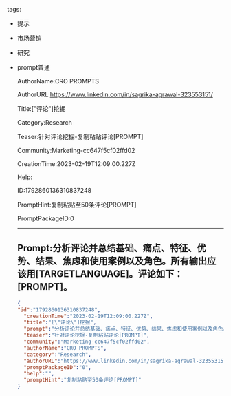   tags: 
- 提示
- 市场营销
- 研究
- prompt普通

  AuthorName:CRO PROMPTS

  AuthorURL:https://www.linkedin.com/in/sagrika-agrawal-323553151/

  Title:["评论"]挖掘

  Category:Research

  Teaser:针对评论挖掘-复制粘贴评论[PROMPT]

  Community:Marketing-cc647f5cf02ffd02

  CreationTime:2023-02-19T12:09:00.227Z

  Help:

  ID:1792860136310837248

  PromptHint:复制粘贴至50条评论[PROMPT]

  PromptPackageID:0

  ---

  ## Prompt:分析评论并总结基础、痛点、特征、优势、结果、焦虑和使用案例以及角色。所有输出应该用[TARGETLANGUAGE]。评论如下：[PROMPT]。

  ```json
  {
  "id":"1792860136310837248",
    "creationTime":"2023-02-19T12:09:00.227Z",
    "title":"[\"评论\"]挖掘",
    "prompt":"分析评论并总结基础、痛点、特征、优势、结果、焦虑和使用案例以及角色。所有输出应该用[TARGETLANGUAGE]。评论如下：[PROMPT]。",
    "teaser":"针对评论挖掘-复制粘贴评论[PROMPT]",
    "community":"Marketing-cc647f5cf02ffd02",
    "authorName":"CRO PROMPTS",
    "category":"Research",
    "authorURL":"https://www.linkedin.com/in/sagrika-agrawal-323553151/",
    "promptPackageID":"0",
    "help":"",
    "promptHint":"复制粘贴至50条评论[PROMPT]"
  }
  ```
